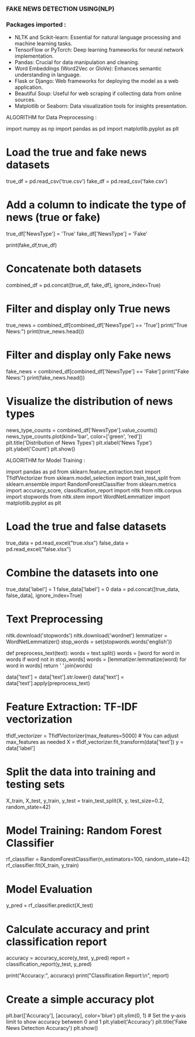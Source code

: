 ### FAKE NEWS DETECTION USING(NLP)

### Packages imported :

- NLTK and Scikit-learn: Essential for natural language processing and machine learning tasks.
- TensorFlow or PyTorch: Deep learning frameworks for neural network implementation.
- Pandas: Crucial for data manipulation and cleaning.
- Word Embeddings (Word2Vec or GloVe): Enhances semantic understanding in language.
- Flask or Django: Web frameworks for deploying the model as a web application.
- Beautiful Soup: Useful for web scraping if collecting data from online sources.
- Matplotlib or Seaborn: Data visualization tools for insights presentation.

ALGORITHM for Data Preprocessing :

import numpy as np
import pandas as pd
import matplotlib.pyplot as plt

# Load the true and fake news datasets
true_df = pd.read_csv('true.csv')
fake_df = pd.read_csv('fake.csv')

# Add a column to indicate the type of news (true or fake)
true_df['NewsType'] = 'True'
fake_df['NewsType'] = 'Fake'

print(fake_df,true_df)

# Concatenate both datasets
combined_df = pd.concat([true_df, fake_df], ignore_index=True)

# Filter and display only True news
true_news = combined_df[combined_df['NewsType'] == 'True']
print("True News:")
print(true_news.head())

# Filter and display only Fake news
fake_news = combined_df[combined_df['NewsType'] == 'Fake']
print("Fake News:")
print(fake_news.head())

# Visualize the distribution of news types
news_type_counts = combined_df['NewsType'].value_counts()
news_type_counts.plot(kind='bar', color=['green', 'red'])
plt.title('Distribution of News Types')
plt.xlabel('News Type')
plt.ylabel('Count')
plt.show()

ALGORITHM for Model Training :

import pandas as pd
from sklearn.feature_extraction.text import TfidfVectorizer
from sklearn.model_selection import train_test_split
from sklearn.ensemble import RandomForestClassifier
from sklearn.metrics import accuracy_score, classification_report
import nltk
from nltk.corpus import stopwords
from nltk.stem import WordNetLemmatizer
import matplotlib.pyplot as plt

# Load the true and false datasets
true_data = pd.read_excel("true.xlsx")
false_data = pd.read_excel("false.xlsx")

# Combine the datasets into one
true_data['label'] = 1
false_data['label'] = 0
data = pd.concat([true_data, false_data], ignore_index=True)

# Text Preprocessing
nltk.download('stopwords')
nltk.download('wordnet')
lemmatizer = WordNetLemmatizer()
stop_words = set(stopwords.words('english'))

def preprocess_text(text):
    words = text.split()
    words = [word for word in words if word not in stop_words]
    words = [lemmatizer.lemmatize(word) for word in words]
    return ' '.join(words)

data['text'] = data['text'].str.lower()
data['text'] = data['text'].apply(preprocess_text)

# Feature Extraction: TF-IDF vectorization
tfidf_vectorizer = TfidfVectorizer(max_features=5000)  # You can adjust max_features as needed
X = tfidf_vectorizer.fit_transform(data['text'])
y = data['label']

# Split the data into training and testing sets
X_train, X_test, y_train, y_test = train_test_split(X, y, test_size=0.2, random_state=42)

# Model Training: Random Forest Classifier
rf_classifier = RandomForestClassifier(n_estimators=100, random_state=42)
rf_classifier.fit(X_train, y_train)

# Model Evaluation
y_pred = rf_classifier.predict(X_test)

# Calculate accuracy and print classification report
accuracy = accuracy_score(y_test, y_pred)
report = classification_report(y_test, y_pred)

print("Accuracy:", accuracy)
print("Classification Report:\n", report)

# Create a simple accuracy plot
plt.bar(['Accuracy'], [accuracy], color='blue')
plt.ylim(0, 1)  # Set the y-axis limit to show accuracy between 0 and 1
plt.ylabel('Accuracy')
plt.title('Fake News Detection Accuracy')
plt.show()
